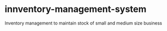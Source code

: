# innventory-management-system
Inventory management to maintain stock of small and medium size business
